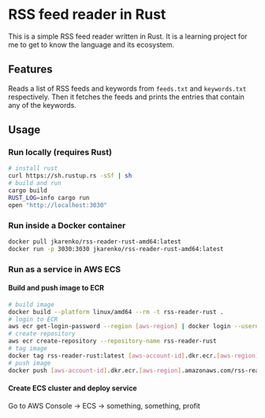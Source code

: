 # RSS feed reader in Rust

This is a simple RSS feed reader written in Rust. It is a learning project for me to get to know the language and its ecosystem.

## Features

Reads a list of RSS feeds and keywords from `feeds.txt` and `keywords.txt` respectively. Then it fetches the feeds and prints the entries that contain any of the keywords.

## Usage

### Run locally (requires Rust)

```bash
# install rust
curl https://sh.rustup.rs -sSf | sh
# build and run
cargo build
RUST_LOG=info cargo run
open "http://localhost:3030"
```

### Run inside a Docker container

```bash
docker pull jkarenko/rss-reader-rust-amd64:latest
docker run -p 3030:3030 jkarenko/rss-reader-rust-amd64:latest
```

### Run as a service in AWS ECS

#### Build and push image to ECR

```bash
# build image
docker build --platform linux/amd64 --rm -t rss-reader-rust .
# login to ECR
aws ecr get-login-password --region [aws-region] | docker login --username AWS --password-stdin [aws-account-id].dkr.ecr.[aws-region].amazonaws.com
# create repository
aws ecr create-repository --repository-name rss-reader-rust
# tag image
docker tag rss-reader-rust:latest [aws-account-id].dkr.ecr.[aws-region].amazonaws.com/rss-reader-rust:latest
# push image
docker push [aws-account-id].dkr.ecr.[aws-region].amazonaws.com/rss-reader-rust:latest
```

#### Create ECS cluster and deploy service

Go to AWS Console -> ECS -> something, something, profit
